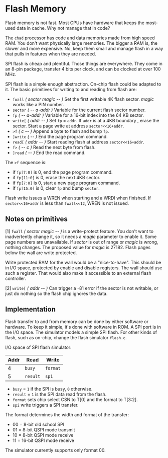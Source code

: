 # Flash Memory

Flash memory is not fast.
Most CPUs have hardware that keeps the most-used data in cache.
Why not manage that in code?

The `chad` processor has code and data memories made from high speed RAM.
You don't want physically large memories.
The bigger a RAM is, the slower and more expensive.
No, keep them small and manage flash in a way that pulls in features
when they are needed.

SPI flash is cheap and plentiful. Those things are everywhere.
They come in an 8-pin package, transfer 4 bits per clock, and can be clocked
at over 100 MHz.

SPI flash is a simple enough abstraction.
On-chip flash could be adapted to it.
The basic primitives for writing to and reading from flash are:

- `fwall` *( sector magic -- )* Set the first writable 4K flash sector.
*magic* works like a PIN number.
- `sector` *( -- a-addr )* Variable for the current flash sector number.
- `fp` *( -- a-addr )* Variable for a 16-bit index into the 64 KB sector.
- `write[` *( addr -- )* Set `fp` = `addr`.
If `addr` is at a 4KB boundary , erase the sector.
Start a page write at address `sector<<16+addr`. 
- `>f` *( c -- )* Append a byte to flash and bump `fp`.
- `]write` *( -- )* End the page program command.
- `read[` *( addr -- )* Start reading flash at address `sector<<16+addr`.
- `f>` *( -- c )* Read the next byte from flash.
- `]read` *( -- )* End the read command.

The `>f` sequence is:
 
- if `fp[7:0]` is 0, end the page program command.
- if `fp[11:0]` is 0, erase the next 4KB sector.
- if `fp[7:0]` is 0, start a new page program command.
- if `fp[15:0]` is 0, clear `fp` and bump `sector`.

Flash write issues a WREN when starting and a WRDI when finished.
If `sector<<16+addr` is less than `fwall<<12`, WREN is not issued.

## Notes on primitives

\[1] `fwall` *( sector magic -- )* is a write-protect feature. 
You don't want to inadvertently change it,
so it needs a *magic* parameter to enable it.
Some page numbers are unavailable. 
If *sector* is out of range or *magic* is wrong, nothing changes.
The proposed value for *magic* is 27182.
Flash pages below the wall are write protected.

Write protected RAM for the wall would be a "nice-to-have". 
This should be in I/O space, protected by enable and disable registers.
The wall should use such a register.
That would also make it accessible to an external flash controller.

\[2] `write[` *( addr -- )* Can trigger a -81 error if the sector
is not writable, or just do nothing so the flash chip ignores the data.

## Implementation

Flash transfer to and from memory can be done by either software or hardware.
To keep it simple, it's done with software in ROM. A SPI port is in the I/O space.
The simulator models a simple SPI flash.
For other kinds of flash, such as on-chip,
change the flash simulator `flash.c`.

I/O space of SPI flash simulator:

| Addr | Read     | Write    |
| ---- | -------- | -------- |
| 4    | `busy`   | `format` |
| 5    | `result` | `spi`    |

- `busy` = `1` if the SPI is busy, `0` otherwise.
- `result` = `1` is the SPI data read from the flash.
- `format` sets chip select CSN to T\[0] and the format to T\[3:2].
- `spi` write triggers a SPI transfer.

The format determines the width and format of the transfer:

- 00 = 8-bit old school SPI
- 01 = 8-bit QSPI mode transmit
- 10 = 8-bit QSPI mode receive
- 11 = 16-bit QSPI mode receive

The simulator currently supports only format 00.
